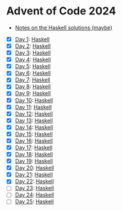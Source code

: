 # Advent of Code 2024

- [Notes on the Haskell solutions (maybe)](Haskell/README.md)

* [x] [Day 1](https://adventofcode.com/2024/day/1):  [Haskell](Haskell/src/Day01.hs)
* [x] [Day 2](https://adventofcode.com/2024/day/2):  [Haskell](Haskell/src/Day02.hs)
* [x] [Day 3](https://adventofcode.com/2024/day/3):  [Haskell](Haskell/src/Day03.hs)
* [x] [Day 4](https://adventofcode.com/2024/day/4):  [Haskell](Haskell/src/Day04.hs)
* [x] [Day 5](https://adventofcode.com/2024/day/5):  [Haskell](Haskell/src/Day05.hs)
* [x] [Day 6](https://adventofcode.com/2024/day/6):  [Haskell](Haskell/src/Day06.hs)
* [x] [Day 7](https://adventofcode.com/2024/day/7):  [Haskell](Haskell/src/Day07.hs)
* [x] [Day 8](https://adventofcode.com/2024/day/8):  [Haskell](Haskell/src/Day08.hs)
* [x] [Day 9](https://adventofcode.com/2024/day/9):  [Haskell](Haskell/src/Day09.hs)
* [x] [Day 10](https://adventofcode.com/2024/day/10): [Haskell](Haskell/src/Day10.hs)
* [x] [Day 11](https://adventofcode.com/2024/day/11): [Haskell](Haskell/src/Day11.hs)
* [x] [Day 12](https://adventofcode.com/2024/day/12): [Haskell](Haskell/src/Day12.hs)
* [x] [Day 13](https://adventofcode.com/2024/day/13): [Haskell](Haskell/src/Day13.hs)
* [x] [Day 14](https://adventofcode.com/2024/day/14): [Haskell](Haskell/src/Day14.hs)
* [x] [Day 15](https://adventofcode.com/2024/day/15): [Haskell](Haskell/src/Day15.hs)
* [x] [Day 16](https://adventofcode.com/2024/day/16): [Haskell](Haskell/src/Day16.hs)
* [x] [Day 17](https://adventofcode.com/2024/day/17): [Haskell](Haskell/src/Day17.hs)
* [x] [Day 18](https://adventofcode.com/2024/day/18): [Haskell](Haskell/src/Day18.hs)
* [x] [Day 19](https://adventofcode.com/2024/day/19): [Haskell](Haskell/src/Day19.hs)
* [x] [Day 20](https://adventofcode.com/2024/day/20): [Haskell](Haskell/src/Day20.hs)
* [x] [Day 21](https://adventofcode.com/2024/day/21): [Haskell](Haskell/src/Day21.hs)
* [x] [Day 22](https://adventofcode.com/2024/day/22): [Haskell](Haskell/src/Day22.hs)
* [ ] [Day 23](https://adventofcode.com/2024/day/23): [Haskell](Haskell/src/Day23.hs)
* [ ] [Day 24](https://adventofcode.com/2024/day/24): [Haskell](Haskell/src/Day24.hs)
* [ ] [Day 25](https://adventofcode.com/2024/day/25): [Haskell](Haskell/src/Day25.hs)
